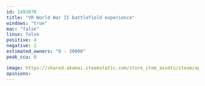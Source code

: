 ```yaml
---
id: 1493070
title: "VR World War II battlefield experience"
windows: "true"
mac: "false"
linux: false
positive: 4
negative: 2
estimated_owners: "0 - 20000"
peak_ccu: 0

image: https://shared.akamai.steamstatic.com/store_item_assets/steam/apps/1493070/header.jpg?t=1658717021
opinions:
---
```

